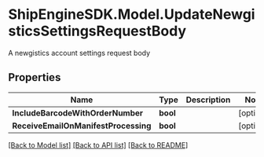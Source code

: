 # ShipEngineSDK.Model.UpdateNewgisticsSettingsRequestBody
A newgistics account settings request body

## Properties

Name | Type | Description | Notes
------------ | ------------- | ------------- | -------------
**IncludeBarcodeWithOrderNumber** | **bool** |  | [optional] 
**ReceiveEmailOnManifestProcessing** | **bool** |  | [optional] 

[[Back to Model list]](../../README.md#documentation-for-models) [[Back to API list]](../../README.md#documentation-for-api-endpoints) [[Back to README]](../../README.md)

